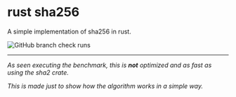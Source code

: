 # rust sha256
A simple implementation of sha256 in rust.

![GitHub branch check runs](https://img.shields.io/github/check-runs/luca2040/rust_sha256/master?style=flat-square&label=Tests)

---

_As seen executing the benchmark, this is **not** optimized and as fast as using the sha2 crate._

_This is made just to show how the algorithm works in a simple way._
